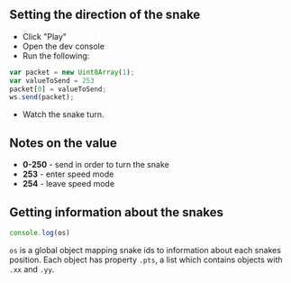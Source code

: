 ## Setting the direction of the snake

* Click "Play"
* Open the dev console
* Run the following:

```javascript
var packet = new Uint8Array(1);
var valueToSend = 253
packet[0] = valueToSend;
ws.send(packet);
```

* Watch the snake turn.

## Notes on the value
* **0-250** - send in order to turn the snake
* **253** - enter speed mode
* **254** - leave speed mode

## Getting information about the snakes
```javascript
console.log(os)
```
`os` is a global object mapping snake ids to information about each snakes position.
Each object has property `.pts`, a list which contains objects with `.xx` and `.yy`.
